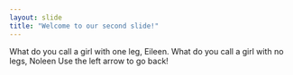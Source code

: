 ```yaml
---
layout: slide
title: "Welcome to our second slide!"
---
```

What do you call a girl with one leg, Eileen. What do you call a girl with no legs, Noleen
Use the left arrow to go back!
